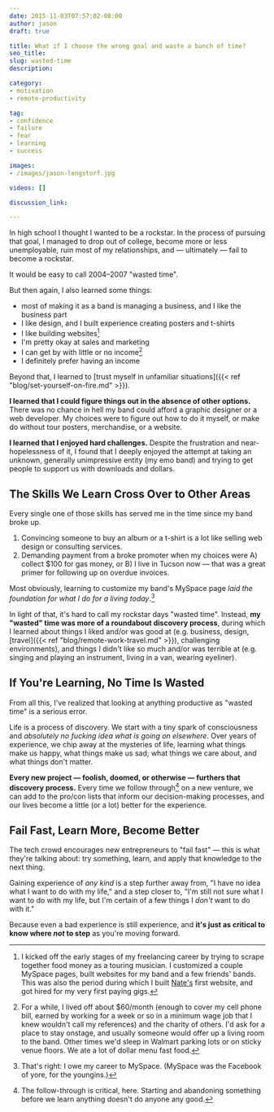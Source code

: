 ```yaml
---
date: 2015-11-03T07:57:02-08:00
author: jason
draft: true

title: What if I choose the wrong goal and waste a bunch of time?
seo_title:
slug: wasted-time
description:

category:
- motivation
- remote-productivity

tag:
- confidence
- failure
- fear
- learning
- success

images:
- /images/jason-lengstorf.jpg

videos: []

discussion_link:

---
```

In high school I thought I wanted to be a rockstar. In the process of pursuing that goal, I managed to drop out of college, become more or less unemployable, ruin most of my relationships, and — ultimately — fail to become a rockstar.

It would be easy to call 2004–2007 "wasted time".

But then again, I also learned some things:

- most of making it as a band is managing a business, and I like the business part
- I like design, and I built experience creating posters and t-shirts
- I like building websites[^websites]
- I'm pretty okay at sales and marketing
- I can get by with little or no income[^broke]
- I definitely prefer having an income

[^websites]:
    I kicked off the early stages of my freelancing career by trying to scrape together food money as a touring musician. I customized a couple MySpace pages, built websites for my band and a few friends' bands. This was also the period during which I built [Nate's](http://thenategreenexperience.com) first website, and got hired for my very first paying gigs.

[^broke]:
    For a while, I lived off about $60/month (enough to cover my cell phone bill, earned by working for a week or so in a minimum wage job that I knew wouldn't call my references) and the charity of others. I'd ask for a place to stay onstage, and usually someone would offer up a living room to the band. Other times we'd sleep in Walmart parking lots or on sticky venue floors. We ate a lot of dollar menu fast food.

Beyond that, I learned to [trust myself in unfamiliar situations]({{< ref "blog/set-yourself-on-fire.md" >}}).

**I learned that I could figure things out in the absence of other options.** There was no chance in hell my band could afford a graphic designer or a web developer. My choices were to figure out how to do it myself, or make do without tour posters, merchandise, or a website.

**I learned that I enjoyed hard challenges.** Despite the frustration and near-hopelessness of it, I found that I deeply enjoyed the attempt at taking an unknown, generally unimpressive entity (my emo band) and trying to get people to support us with downloads and dollars.

## The Skills We Learn Cross Over to Other Areas

Every single one of those skills has served me in the time since my band broke up.

1. Convincing someone to buy an album or a t-shirt is a lot like selling web design or consulting services.
2. Demanding payment from a broke promoter when my choices were A) collect $100 for gas money, or B) I live in Tucson now — that was a great primer for following up on overdue invoices.

Most obviously, learning to customize my band's MySpace page *laid the foundation for what I do for a living today*.[^myspace]

[^myspace]:
    That's right: I owe my career to MySpace. (MySpace was the Facebook of yore, for the youngins.)

In light of that, it's hard to call my rockstar days "wasted time". Instead, **my "wasted" time was more of a roundabout discovery process**, during which I learned about things I liked and/or was good at (e.g. business, design, [travel]({{< ref "blog/remote-work-travel.md" >}}), challenging environments), and things I didn't like so much and/or was terrible at (e.g. singing and playing an instrument, living in a van, wearing eyeliner).

## If You're Learning, No Time Is Wasted

From all this, I've realized that looking at anything productive as "wasted time" is a serious error.

Life is a process of discovery. We start with a tiny spark of consciousness and *absolutely no fucking idea what is going on elsewhere*. Over years of experience, we chip away at the mysteries of life, learning what things make us happy, what things make us sad; what things we care about, and what things don't matter.

**Every new project — foolish, doomed, or otherwise — furthers that discovery process.** Every time we follow through[^follow-through] on a new venture, we can add to the pro/con lists that inform our decision-making processes, and our lives become a little (or a lot) better for the experience.

[^follow-through]:
    The follow-through is critical, here. Starting and abandoning something before we learn anything doesn't do anyone any good.

## Fail Fast, Learn More, Become Better

The tech crowd encourages new entrepreneurs to "fail fast" — this is what they're talking about: try something, learn, and apply that knowledge to the next thing.

Gaining experience of *any kind* is a step further away from, "I have no idea what I want to do with my life," and a step closer to, "I'm still not sure what I want to do with my life, but I'm certain of a few things I *don't* want to do with it."

Because even a bad experience is still experience, and **it's just as critical to know where _not_ to step** as you're moving forward.
